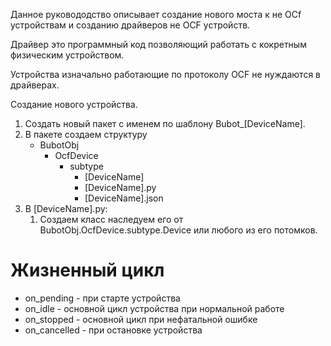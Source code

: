 Данное руковододство описывает создание нового моста к не OCf устройствам
и созданию драйверов не OCF устройств.

Драйвер это программный код позволяющий работать с кокретным физическим устройством.

Устройства изначально работающие по протоколу OCF не нуждаются в драйверах.



Создание нового устройства.

1. Создать новый пакет с именем по шаблону Bubot_\[DeviceName\].
1. В пакете создаем структуру
    * BubotObj
      * OcfDevice
        * subtype
          *  \[DeviceName\]
            * \[DeviceName\].py 
            * \[DeviceName\].json
1. В \[DeviceName\].py:
   1. Создаем класс наследуем его от BubotObj.OcfDevice.subtype.Device
   или любого из его потомков.

# Жизненный цикл
 * on_pending - при старте устройства
 * on_idle - основной цикл устройства при нормальной работе
 * on_stopped - основной цикл при нефатальной ошибке
 * on_cancelled - при остановке устройства